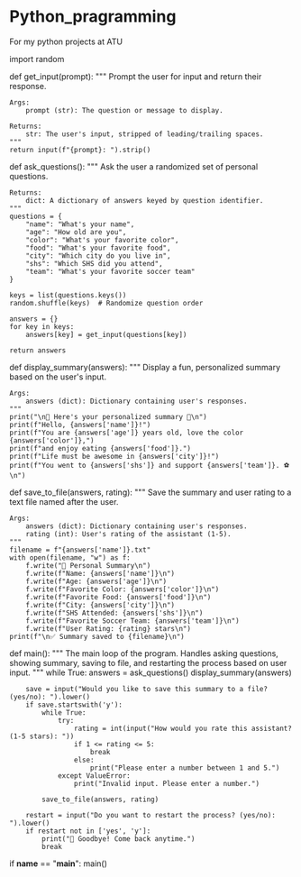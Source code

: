 # Python_pragramming
For my python projects at ATU

import random

def get_input(prompt):
    """
    Prompt the user for input and return their response.

    Args:
        prompt (str): The question or message to display.

    Returns:
        str: The user's input, stripped of leading/trailing spaces.
    """
    return input(f"{prompt}: ").strip()

def ask_questions():
    """
    Ask the user a randomized set of personal questions.

    Returns:
        dict: A dictionary of answers keyed by question identifier.
    """
    questions = {
        "name": "What's your name",
        "age": "How old are you",
        "color": "What's your favorite color",
        "food": "What's your favorite food",
        "city": "Which city do you live in",
        "shs": "Which SHS did you attend",
        "team": "What's your favorite soccer team"
    }

    keys = list(questions.keys())
    random.shuffle(keys)  # Randomize question order

    answers = {}
    for key in keys:
        answers[key] = get_input(questions[key])

    return answers

def display_summary(answers):
    """
    Display a fun, personalized summary based on the user's input.

    Args:
        answers (dict): Dictionary containing user's responses.
    """
    print("\n🎉 Here's your personalized summary 🎉\n")
    print(f"Hello, {answers['name']}!")
    print(f"You are {answers['age']} years old, love the color {answers['color']},")
    print(f"and enjoy eating {answers['food']}.")
    print(f"Life must be awesome in {answers['city']}!")
    print(f"You went to {answers['shs']} and support {answers['team']}. ⚽\n")

def save_to_file(answers, rating):
    """
    Save the summary and user rating to a text file named after the user.

    Args:
        answers (dict): Dictionary containing user's responses.
        rating (int): User's rating of the assistant (1-5).
    """
    filename = f"{answers['name']}.txt"
    with open(filename, "w") as f:
        f.write("📝 Personal Summary\n")
        f.write(f"Name: {answers['name']}\n")
        f.write(f"Age: {answers['age']}\n")
        f.write(f"Favorite Color: {answers['color']}\n")
        f.write(f"Favorite Food: {answers['food']}\n")
        f.write(f"City: {answers['city']}\n")
        f.write(f"SHS Attended: {answers['shs']}\n")
        f.write(f"Favorite Soccer Team: {answers['team']}\n")
        f.write(f"User Rating: {rating} stars\n")
    print(f"\n✅ Summary saved to {filename}\n")

def main():
    """
    The main loop of the program. Handles asking questions, showing summary,
    saving to file, and restarting the process based on user input.
    """
    while True:
        answers = ask_questions()
        display_summary(answers)

        save = input("Would you like to save this summary to a file? (yes/no): ").lower()
        if save.startswith('y'):
            while True:
                try:
                    rating = int(input("How would you rate this assistant? (1-5 stars): "))
                    if 1 <= rating <= 5:
                        break
                    else:
                        print("Please enter a number between 1 and 5.")
                except ValueError:
                    print("Invalid input. Please enter a number.")

            save_to_file(answers, rating)

        restart = input("Do you want to restart the process? (yes/no): ").lower()
        if restart not in ['yes', 'y']:
            print("👋 Goodbye! Come back anytime.")
            break

if __name__ == "__main__":
    main()

